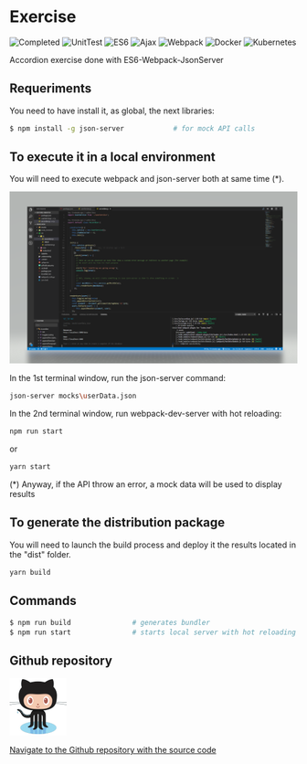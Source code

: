 

# Exercise

![Completed](https://img.shields.io/badge/Completed-100%25-green.svg) 
![UnitTest](https://img.shields.io/badge/Unit%20tests-Pending-red.svg) 
![ES6](https://img.shields.io/badge/ES6-Done-yellow.svg) 
![Ajax](https://img.shields.io/badge/Ajax-Done-ff69b4.svg) 
![Webpack](https://img.shields.io/badge/Webpack-Done-blue.svg) 
![Docker](https://img.shields.io/badge/Docker-Pending-0765fc.svg) 
![Kubernetes](https://img.shields.io/badge/Kubernetes-Pending-cadbf7.svg) 


Accordion exercise done with ES6-Webpack-JsonServer

## Requeriments
You need to have install it, as global, the next libraries:

```sh
$ npm install -g json-server            # for mock API calls

```

## To execute it in a local environment

You will need to execute webpack and json-server both at same time (*). 

![Ide](ide.png)


In the 1st terminal window, run the json-server command:
```sh
json-server mocks\userData.json
```
In the 2nd terminal window, run webpack-dev-server with hot reloading:

```sh
npm run start
```
or 

```sh
yarn start
```

(*) Anyway, if the API throw an error, a mock data will be used to display results

## To generate the distribution package
You will need to launch the build process and deploy it the results located in the "dist" folder.

```sh
yarn build
```


## Commands

```sh
$ npm run build               # generates bundler
$ npm run start               # starts local server with hot reloading

```

## Github repository

![GitHub Logo](githubLogo.png)

<a href="https://github.com/ibanjb/VanillaES6">Navigate to the Github repository with the source code</a>

